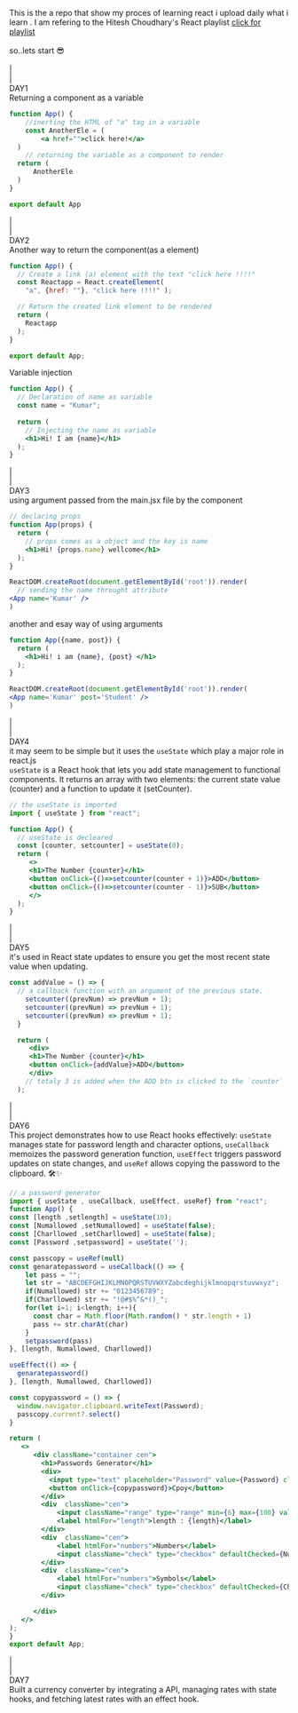 This is the a repo that show my proces of learning react i upload daily what i learn . I am refering to the 
Hitesh Choudhary's React playlist <a href="https://youtube.com/playlist?list=PLRAV69dS1uWQos1M1xP6LWN6C-lZvpkmq&si=YcTOjbsPlfxPYyph">click for playlist</a><br><br>
so..lets start 😎<br><br>
|<br>
|<br>DAY1<br>
Returning a component as a variable
```jsx
function App() {
    //inerting the HTML of "a" tag in a variable
    const AnotherEle = (
        <a href="">click here!</a>
  )
    // returning the variable as a component to render
  return (
      AnotherEle
  )
}

export default App
```
|<br>
|<br>DAY2<br>
Another way to return the component(as a element)
```jsx
function App() {
  // Create a link (a) element with the text "click here !!!!"
  const Reactapp = React.createElement(
    "a", {href: ""}, "click here !!!!" );

  // Return the created link element to be rendered
  return (
    Reactapp
  );
}

export default App;
```
Variable injection
```jsx
function App() {
  // Declaration of name as variable
  const name = "Kumar";
  
  return (
    // Injecting the name as variable 
    <h1>Hi! I am {name}</h1>
  );
}
```
|<br>
|<br>DAY3<br>
using argument passed from the main.jsx file by the component
```jsx
// declaring props
function App(props) {
  return (
    // props comes as a object and the key is name
    <h1>Hi! {props.name} wellcome</h1>
  );
}

ReactDOM.createRoot(document.getElementById('root')).render(
  // sending the name throught attribute
<App name='Kumar' />
)
```
another and esay way of using arguments
```jsx
function App({name, post}) {
  return (
    <h1>Hi! i am {name}, {post} </h1>
  );
}

ReactDOM.createRoot(document.getElementById('root')).render(
<App name='Kumar' post='Student' />
)
```
|<br>
|<br>DAY4<br>
it may seem to be simple but it uses the `useState` which play a major role in react.js<br>
`useState` is a React hook that lets you add state management to functional components. It returns an array with two elements: the current state value (counter) and a function to update it (setCounter).
```jsx
// the useState is imported 
import { useState } from "react";

function App() {
  // useState is decleared 
  const [counter, setcounter] = useState(0);
  return (
     <>
     <h1>The Number {counter}</h1>
     <button onClick={()=>setcounter(counter + 1)}>ADD</button>
     <button onClick={()=>setcounter(counter - 1)}>SUB</button>
     </>
  );
}
```
|<br>
|<br>DAY5<br>
it's used in React state updates to ensure you get the most recent state value when updating.
```jsx
const addValue = () => {
  // a callback function with an argument of the previous state.
    setcounter((prevNum) => prevNum + 1);
    setcounter((prevNum) => prevNum + 1);
    setcounter((prevNum) => prevNum + 1);
  }

  return (
     <div>
     <h1>The Number {counter}</h1>
     <button onClick={addValue}>ADD</button>
     </div>
    // totaly 3 is added when the ADD btn is clicked to the `counter`
  );
  ```
  |<br>
  |<br>DAY6<br>
  This project demonstrates how to use React hooks effectively: `useState` manages state for password length and character options, `useCallback` memoizes the password generation function, `useEffect` triggers password updates on state changes, and `useRef` allows copying the password to the clipboard. 🛠️✨
  ```jsx
// a password generator
  import { useState , useCallback, useEffect, useRef} from "react";
function App() {
  const [length ,setlength] = useState(10);
  const [Numallowed ,setNumallowed] = useState(false);
  const [Charllowed ,setCharllowed] = useState(false);
  const [Password ,setpassword] = useState('');

  const passcopy = useRef(null)
  const genaratepassword = useCallback(() => {
      let pass = "";
      let str = "ABCDEFGHIJKLMNOPQRSTUVWXYZabcdeghijklmnopqrstuvwxyz";
      if(Numallowed) str += "0123456789";
      if(Charllowed) str += "!@#$%^&*()_";
      for(let i=1; i<length; i++){
        const char = Math.floor(Math.random() * str.length + 1)
        pass += str.charAt(char)
      }
      setpassword(pass)
  }, [length, Numallowed, Charllowed])
 
  useEffect(() => {
    genaratepassword()
  }, [length, Numallowed, Charllowed])

  const copypassword = () => {
    window.navigator.clipboard.writeText(Password);
    passcopy.current?.select()
  }

  return (
     <>
        <div className="container cen">
          <h1>Passwords Generator</h1>
          <div>
            <input type="text" placeholder="Password" value={Password} className="text" readOnly ref={passcopy}/>
            <button onClick={copypassword}>Cpoy</button>
          </div>
          <div  className="cen">
              <input className="range" type="range" min={6} max={100} value={length} onChange={(e) => setlength(e.target.value) }/>
              <label htmlFor="length">length : {length}</label>
          </div>
          <div  className="cen">
              <label htmlFor="numbers">Numbers</label>
              <input className="check" type="checkbox" defaultChecked={Numallowed} onChange={() => {setNumallowed((prev) => !prev)}} />
          </div>
          <div  className="cen">
              <label htmlFor="numbers">Symbols</label>
              <input className="check" type="checkbox" defaultChecked={Charllowed} onChange={() => {setCharllowed((prev) => !prev)}} />
          </div>

        </div>
     </>
  );
}
export default App;
```
 |<br>
 |<br>DAY7<br>
Built a currency converter by integrating a API, managing rates with state hooks, and fetching latest rates with an effect hook.
